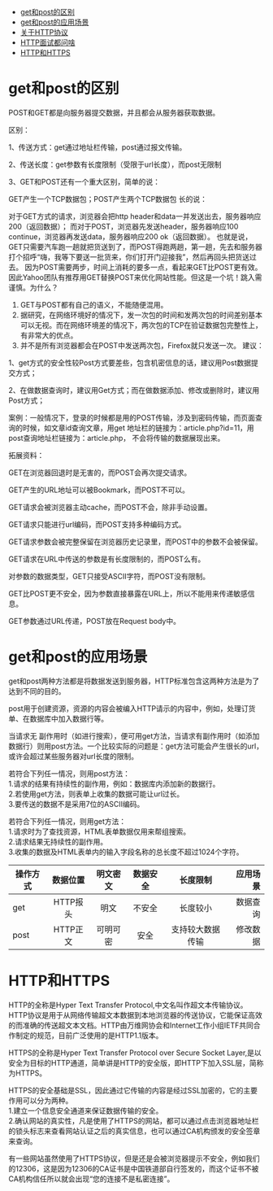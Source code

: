 * [get和post的区别](#get和post的区别)
* [get和post的应用场景](#get和post的应用场景)
* [关于HTTP协议](https://www.jianshu.com/p/80e25cb1d81a)
* [HTTP面试都问啥](https://mp.weixin.qq.com/s?__biz=MzUyNjQxNjYyMg==&mid=2247484857&idx=2&sn=1753c5630a98be4141796606f5ad7061&chksm=fa0e6a38cd79e32e44cc046dc68576f26c9fc71eb341c9648d28107277fbc0556989c07ffb13&scene=0&key=7462c83afda42677b06c5a0246ee1c85e2d74046017fea8427dcb7bcab46c2c40e3da2959c76ae48c005e7bd6010479d3f0d7f723b6da0f4e371029c214c3f0904947263cb2d4d26b17bd93d013e48c3&ascene=14&uin=MjEzMDkzMzUwNA%3D%3D&devicetype=Windows+7&version=62060728&lang=zh_CN&pass_ticket=j5C66yru4LWtCVCeCOMbUc%2FXqNumswxmjPHDkg0m0n7e6JMVHbFMAFXv1XFSocMQ)
* [HTTP和HTTPS](#http和https)

# get和post的区别
POST和GET都是向服务器提交数据，并且都会从服务器获取数据。

区别：

1、传送方式：get通过地址栏传输，post通过报文传输。

2、传送长度：get参数有长度限制（受限于url长度），而post无限制

3、GET和POST还有一个重大区别，简单的说：

GET产生一个TCP数据包；POST产生两个TCP数据包
长的说：

对于GET方式的请求，浏览器会把http header和data一并发送出去，服务器响应200（返回数据）；
而对于POST，浏览器先发送header，服务器响应100 continue，浏览器再发送data，服务器响应200 ok（返回数据）。
也就是说，GET只需要汽车跑一趟就把货送到了，而POST得跑两趟，第一趟，先去和服务器打个招呼“嗨，我等下要送一批货来，你们打开门迎接我”，然后再回头把货送过去。
因为POST需要两步，时间上消耗的要多一点，看起来GET比POST更有效。因此Yahoo团队有推荐用GET替换POST来优化网站性能。但这是一个坑！跳入需谨慎。为什么？
1. GET与POST都有自己的语义，不能随便混用。
2. 据研究，在网络环境好的情况下，发一次包的时间和发两次包的时间差别基本可以无视。而在网络环境差的情况下，两次包的TCP在验证数据包完整性上，有非常大的优点。
3. 并不是所有浏览器都会在POST中发送两次包，Firefox就只发送一次。
建议：

1、get方式的安全性较Post方式要差些，包含机密信息的话，建议用Post数据提交方式；

2、在做数据查询时，建议用Get方式；而在做数据添加、修改或删除时，建议用Post方式；

案例：一般情况下，登录的时候都是用的POST传输，涉及到密码传输，而页面查询的时候，如文章id查询文章，用get 地址栏的链接为：article.php?id=11，用post查询地址栏链接为：article.php， 不会将传输的数据展现出来。

拓展资料：

GET在浏览器回退时是无害的，而POST会再次提交请求。

GET产生的URL地址可以被Bookmark，而POST不可以。

GET请求会被浏览器主动cache，而POST不会，除非手动设置。

GET请求只能进行url编码，而POST支持多种编码方式。

GET请求参数会被完整保留在浏览器历史记录里，而POST中的参数不会被保留。

GET请求在URL中传送的参数是有长度限制的，而POST么有。

对参数的数据类型，GET只接受ASCII字符，而POST没有限制。

GET比POST更不安全，因为参数直接暴露在URL上，所以不能用来传递敏感信息。

GET参数通过URL传递，POST放在Request body中。

#  get和post的应用场景 
get和post两种方法都是将数据发送到服务器，HTTP标准包含这两种方法是为了达到不同的目的。

post用于创建资源，资源的内容会被编入HTTP请示的内容中，例如，处理订货单、在数据库中加入数据行等。

当请求无 副作用时（如进行搜索），便可用get方法，当请求有副作用时（如添加数据行）则用post方法。一个比较实际的问题是：get方法可能会产生很长的url，或许会超过某些服务器对url长度的限制。

若符合下列任一情况，则用post方法：  
1.请求的结果有持续性的副作用，例如：数据库内添加新的数据行。  
2.若使用get方法，则表单上收集的数据可能让url过长。  
3.要传送的数据不是采用7位的ASCII编码。

若符合下列任一情况，则用get方法：  
1.请求时为了查找资源，HTML表单数据仅用来帮组搜索。  
2.请求结果无持续性的副作用。  
3.收集的数据及HTML表单内的输入字段名称的总长度不超过1024个字符。

操作方式|数据位置|明文密文|数据安全|长度限制|应用场景
  ---|:--:|:--:|:--:|:--:|---:
  get|HTTP报头|明文|不安全|长度较小|数据查询
  post|HTTP正文|可明可密|安全|支持较大数据传输|修改数据

# HTTP和HTTPS
HTTP的全称是Hyper Text Transfer Protocol,中文名叫作超文本传输协议。HTTP协议是用于从网络传输超文本数据到本地浏览器的传送协议，它能保证高效的而准确的传送超文本文档。HTTP由万维网协会和Internet工作小组IETF共同合作制定的规范，目前广泛使用的是HTTP1.1版本。  

HTTPS的全称是Hyper Text Transfer Protocol over Secure Socket Layer,是以安全为目标的HTTP通道，简单讲是HTTP的安全版，即HTTP下加入SSL层，简称为HTTPS。  

HTTPS的安全基础是SSL，因此通过它传输的内容是经过SSL加密的，它的主要作用可以分为两种。  
1.建立一个信息安全通道来保证数据传输的安全。  
2.确认网站的真实性，凡是使用了HTTPS的网站，都可以通过点击浏览器地址栏的锁头标志来查看网站认证之后的真实信息，也可以通过CA机构颁发的安全签章来查询。

有一些网站虽然使用了HTTPS协议，但是还是会被浏览器提示不安全，例如我们的12306，这是因为12306的CA证书是中国铁道部自行签发的，而这个证书不被CA机构信任所以就会出现“您的连接不是私密连接”。  


